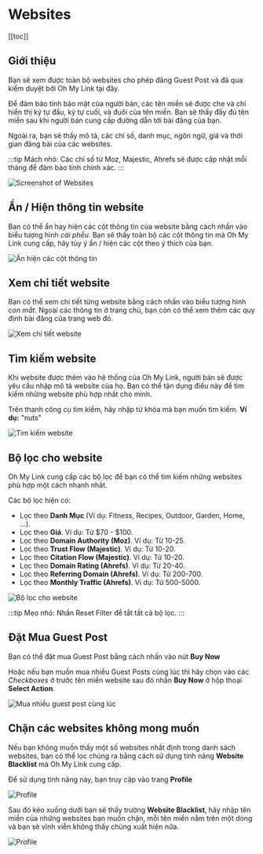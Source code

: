 # Websites

[[toc]]

## Giới thiệu

Bạn sẽ xem được toàn bộ websites cho phép đăng Guest Post và đã qua kiểm duyệt bởi Oh My Link tại đây.

Để đảm bảo tính bảo mật của người bán, các tên miền sẽ được che và chỉ hiển thị ký tự đầu, ký tự cuối, và đuôi của tên miền. Bạn sẽ thấy đầy đủ tên miền sau khi người bán cung cấp đường dẫn tới bài đăng của bạn.

Ngoài ra, bạn sẽ thấy mô tả, các chỉ số, danh mục, ngôn ngữ, giá và thời gian đăng bài của các websites.

:::tip Mách nhỏ:
Các chỉ số từ Moz, Majestic, Ahrefs sẽ được cập nhật mỗi tháng để đảm bảo tính chính xác.
:::

![Screenshot of Websites](./../../assets/img/ohmylink.png)

## Ẩn / Hiện thông tin website

Bạn có thể ẩn hay hiện các cột thông tin của website bằng cách nhấn vào biểu tượng hình *cái phễu*. Bạn sẽ thấy toàn bộ các cột thông tin mà Oh My Link cung cấp, hãy tùy ý ẩn / hiện các cột theo ý thích của bạn.

 ![Ẩn hiện các cột thông tin](./../../assets/img/field-filter.png)

## Xem chi tiết website

Bạn có thể xem chi tiết từng website bằng cách nhấn vào biểu tượng hình *con mắt*. Ngoài các thông tin ở trang chủ, bạn còn có thể xem thêm các quy định bài đăng của trang web đó.

![Xem chi tiết website](./../../assets/img/website-detail.png) 

## Tìm kiếm website

Khi website được thêm vào hệ thống của Oh My Link, người bán sẽ được yêu cầu nhập mô tả website của họ. Bạn có thể tận dụng điều này để tìm kiếm những website phù hợp nhất cho mình.

Trên thanh công cụ tìm kiếm, hãy nhập từ khóa mà bạn muốn tìm kiếm. **Ví dụ:** "nuts"

![Tìm kiếm website](./../../assets/img/search-website.png) 

## Bộ lọc cho website

Oh My Link cung cấp các bộ lọc để bạn có thể tìm kiếm những websites phù hợp một cách nhanh nhất. 

Các bộ lọc hiện có:

- Lọc theo **Danh Mục** (Ví dụ: Fitness, Recipes, Outdoor, Garden, Home, ...).
- Lọc theo **Giá**. Ví dụ: Từ $70 - $100.
- Lọc theo **Domain Authority (Moz)**. Ví dụ: Từ 10-25.
- Lọc theo **Trust Flow (Majestic)**. Ví dụ: Từ 10-20.
- Lọc theo **Citation Flow (Majestic)**. Ví dụ: Từ 10-20.
- Lọc theo **Domain Rating (Ahrefs)**. Ví dụ: Từ 20-40.
- Lọc theo **Referring Domain (Ahrefs)**. Ví dụ: Từ 200-700.
- Lọc theo **Monthly Traffic (Ahrefs)**. Ví dụ: Từ 500-5000.

![Bộ lọc cho website](./../../assets/img/website-filter.png) 

:::tip Mẹo nhỏ: 
Nhấn Reset Filter để tắt tất cả bộ lọc.
:::

## Đặt Mua Guest Post

Bạn có thể đặt mua Guest Post bằng cách nhấn vào nút **Buy Now**

Hoặc nếu bạn muốn mua nhiều Guest Posts cùng lúc thì hãy chọn vào các *Checkboxes* ở trước tên miền website sau đó nhấn **Buy Now** ở hộp thoại **Select Action**.

![Mua nhiều guest post cùng lúc](./../../assets/img/buy-multiple.png)

## Chặn các websites không mong muốn

Nếu bạn không muốn thấy một số websites nhất định trong danh sách websites, bạn có thể lọc chúng ra bằng cách sử dụng tính năng **Website Blacklist** mà Oh My Link cung cấp.

Để sử dụng tính năng này, bạn truy cập vào trang **Profile**

![Profile](./../../assets/img/profile.png)
 
Sau đó kéo xuống dưới bạn sẽ thấy trường **Website Blacklist**, hãy nhập tên miền của những websites bạn muốn chặn, mỗi tên miền nằm trên một dòng và bạn sẽ vĩnh viễn không thấy chúng xuất hiện nữa.
 
 ![Profile](./../../assets/img/website-blacklist.png)
